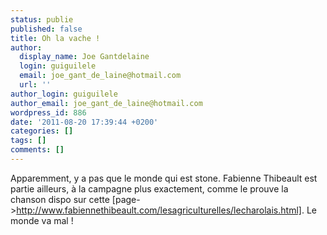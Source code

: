 ```yaml
---
status: publie
published: false
title: Oh la vache !
author:
  display_name: Joe Gantdelaine
  login: guiguilele
  email: joe_gant_de_laine@hotmail.com
  url: ''
author_login: guiguilele
author_email: joe_gant_de_laine@hotmail.com
wordpress_id: 886
date: '2011-08-20 17:39:44 +0200'
categories: []
tags: []
comments: []
---
```

Apparemment, y a pas que le monde qui est stone. Fabienne Thibeault est partie ailleurs, à la campagne plus exactement, comme le prouve la chanson dispo sur cette [page->http://www.fabiennethibeault.com/lesagriculturelles/lecharolais.html]. Le monde va mal !
